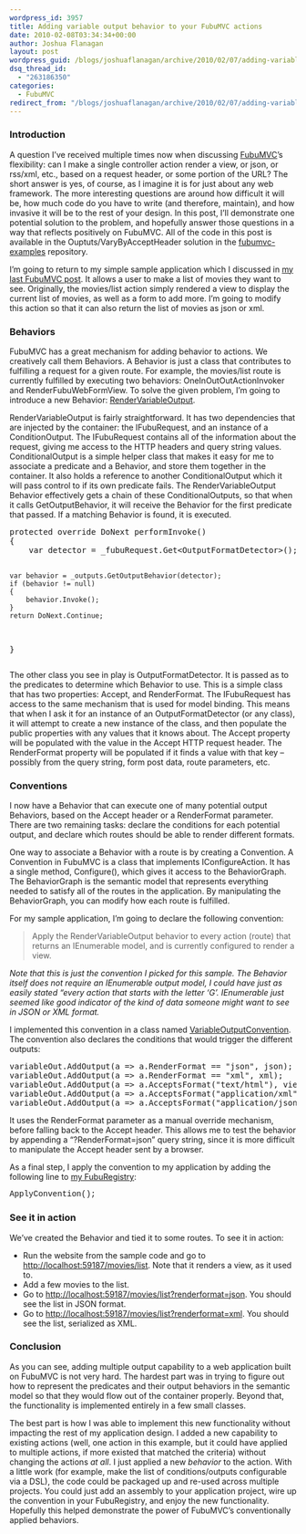 ```yaml
---
wordpress_id: 3957
title: Adding variable output behavior to your FubuMVC actions
date: 2010-02-08T03:34:34+00:00
author: Joshua Flanagan
layout: post
wordpress_guid: /blogs/joshuaflanagan/archive/2010/02/07/adding-variable-output-behavior-to-your-fubumvc-actions.aspx
dsq_thread_id:
  - "263186350"
categories:
  - FubuMVC
redirect_from: "/blogs/joshuaflanagan/archive/2010/02/07/adding-variable-output-behavior-to-your-fubumvc-actions.aspx/"
---
```

### Introduction

A question I’ve received multiple times now when discussing <a href="http://fubumvc.com/" target="_blank">FubuMVC</a>’s flexibility: can I make a single controller action render a view, or json, or rss/xml, etc., based on a request header, or some portion of the URL? The short answer is yes, of course, as I imagine it is for just about any web framework. The more interesting questions are around how difficult it will be, how much code do you have to write (and therefore, maintain), and how invasive it will be to the rest of your design. In this post, I’ll demonstrate one potential solution to the problem, and hopefully answer those questions in a way that reflects positively on FubuMVC. All of the code in this post is available in the Ouptuts/VaryByAcceptHeader solution in the <a href="https://github.com/DarthFubuMVC/fubumvc-examples/tree/7c4b2165aedb6754a01538aee956e29d4060654c" target="_blank">fubumvc-examples</a> repository.

I’m going to return to my simple sample application which I discussed in <a href="http://www.lostechies.com/blogs/joshuaflanagan/archive/2010/01/18/fubumvc-define-your-actions-your-way.aspx" target="_blank">my last FubuMVC post</a>. It allows a user to make a list of movies they want to see. Originally, the movies/list action simply rendered a view to display the current list of movies, as well as a form to add more. I’m going to modify this action so that it can also return the list of movies as json or xml.

### Behaviors

FubuMVC has a great mechanism for adding behavior to actions. We creatively call them Behaviors. A Behavior is just a class that contributes to fulfilling a request for a given route. For example, the movies/list route is currently fulfilled by executing two behaviors: OneInOutOutActionInvoker and RenderFubuWebFormView. To solve the given problem, I’m going to introduce a new Behavior: <a href="https://github.com/DarthFubuMVC/fubumvc-examples/blob/7c4b2165aedb6754a01538aee956e29d4060654c/src/Outputs/VaryByAcceptHeader/SimpleWebsite/Behaviors/RenderVariableOutput.cs" target="_blank">RenderVariableOutput</a>.

RenderVariableOutput is fairly straightforward. It has two dependencies that are injected by the container: the IFubuRequest, and an instance of a ConditionOutput. The IFubuRequest contains all of the information about the request, giving me access to the HTTP headers and query string values. ConditionalOutput is a simple helper class that makes it easy for me to associate a predicate and a Behavior, and store them together in the container. It also holds a reference to another ConditionalOutput which it will pass control to if its own predicate fails. The RenderVariableOutput Behavior effectively gets a chain of these ConditionalOutputs, so that when it calls GetOutputBehavior, it will receive the Behavior for the first predicate that passed. If a matching Behavior is found, it is executed.

<div style="padding-bottom: 0px;margin: 0px;padding-left: 0px;padding-right: 0px;float: none;padding-top: 0px" class="wlWriterEditableSmartContent">
  <pre>protected override DoNext performInvoke()
{
    var detector = _fubuRequest.Get&lt;OutputFormatDetector&gt;();

    var behavior = _outputs.GetOutputBehavior(detector);
    if (behavior != null)
    {
        behavior.Invoke();
    }
    return DoNext.Continue;
}</pre>
</div>

The other class you see in play is OutputFormatDetector. It is passed as to the predicates to determine which Behavior to use. This is a simple class that has two properties: Accept, and RenderFormat. The IFubuRequest has access to the same mechanism that is used for model binding. This means that when I ask it for an instance of an OutputFormatDetector (or any class), it will attempt to create a new instance of the class, and then populate the public properties with any values that it knows about. The Accept property will be populated with the value in the Accept HTTP request header. The RenderFormat property will be populated if it finds a value with that key – possibly from the query string, form post data, route parameters, etc.

### Conventions

I now have a Behavior that can execute one of many potential output Behaviors, based on the Accept header or a RenderFormat parameter. There are two remaining tasks: declare the conditions for each potential output, and declare which routes should be able to render different formats.

One way to associate a Behavior with a route is by creating a Convention. A Convention in FubuMVC is a class that implements IConfigureAction. It has a single method, Configure(), which gives it access to the BehaviorGraph. The BehaviorGraph is the semantic model that represents everything needed to satisfy all of the routes in the application. By manipulating the BehaviorGraph, you can modify how each route is fulfilled.

For my sample application, I’m going to declare the following convention:

> Apply the RenderVariableOutput behavior to every action (route) that returns an IEnumerable model, and is currently configured to render a view.

_Note that this is just the convention I picked for this sample. The Behavior itself does not require an IEnumerable output model, I could have just as easily stated “every action that starts with the letter ‘G’. IEnumerable just seemed like good indicator of the kind of data someone might want to see in JSON or XML format._

I implemented this convention in a class named <a href="https://github.com/DarthFubuMVC/fubumvc-examples/blob/7c4b2165aedb6754a01538aee956e29d4060654c/src/Outputs/VaryByAcceptHeader/SimpleWebsite/Behaviors/VariableOutputConvention.cs" target="_blank">VariableOutputConvention</a>. The convention also declares the conditions that would trigger the different outputs:

<div style="padding-bottom: 0px;margin: 0px;padding-left: 0px;padding-right: 0px;float: none;padding-top: 0px" class="wlWriterEditableSmartContent">
  <pre>variableOut.AddOutput(a =&gt; a.RenderFormat == "json", json);
variableOut.AddOutput(a =&gt; a.RenderFormat == "xml", xml);
variableOut.AddOutput(a =&gt; a.AcceptsFormat("text/html"), view);
variableOut.AddOutput(a =&gt; a.AcceptsFormat("application/xml"), xml);
variableOut.AddOutput(a =&gt; a.AcceptsFormat("application/json"), json);</pre>
</div>

It uses the RenderFormat parameter as a manual override mechanism, before falling back to the Accept header. This allows me to test the behavior by appending a “?RenderFormat=json” query string, since it is more difficult to manipulate the Accept header sent by a browser.

As a final step, I apply the convention to my application by adding the following line to <a href="https://github.com/DarthFubuMVC/fubumvc-examples/blob/7c4b2165aedb6754a01538aee956e29d4060654c/src/Outputs/VaryByAcceptHeader/SimpleWebsite/SimpleWebsiteFubuRegistry.cs" target="_blank">my FubuRegistry</a>:

<font face="Courier New">ApplyConvention<VariableOutputConvention>(); </font>

### See it in action

We’ve created the Behavior and tied it to some routes. To see it in action:

  * Run the website from the sample code and go to <http://localhost:59187/movies/list>. Note that it renders a view, as it used to. 
  * Add a few movies to the list. 
  * Go to <http://localhost:59187/movies/list?renderformat=json>. You should see the list in JSON format.
  * Go to <http://localhost:59187/movies/list?renderformat=xml>. You should see the list, serialized as XML.

### Conclusion

As you can see, adding multiple output capability to a web application built on FubuMVC is not very hard. The hardest part was in trying to figure out how to represent the predicates and their output behaviors in the semantic model so that they would flow out of the container properly. Beyond that, the functionality is implemented entirely in a few small classes.

The best part is how I was able to implement this new functionality without impacting the rest of my application design. I added a new capability to existing actions (well, one action in this example, but it could have applied to multiple actions, if more existed that matched the criteria) without changing the actions _at all_. I just applied a new _behavior_ to the action. With a little work (for example, make the list of conditions/outputs configurable via a DSL), the code could be packaged up and re-used across multiple projects. You could just add an assembly to your application project, wire up the convention in your FubuRegistry, and enjoy the new functionality. Hopefully this helped demonstrate the power of FubuMVC’s conventionally applied behaviors.